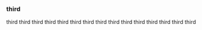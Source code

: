 ### third
 third third third third third third third third third third third third third third third 